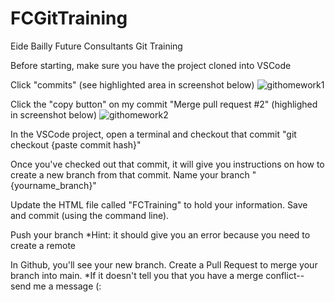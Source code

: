 # FCGitTraining
Eide Bailly Future Consultants Git Training

Before starting, make sure you have the project cloned into VSCode

Click "commits" (see highlighted area in screenshot below)
![githomework1](https://github.com/cellisEB/FCGitTraining/assets/115719991/a9898903-d8da-46e3-944d-df3a0f4ad60a)

Click the "copy button" on my commit "Merge pull request #2" (highlighed in screenshot below)
![githomework2](https://github.com/cellisEB/FCGitTraining/assets/115719991/210f7c76-0ed5-4ba0-beea-84a3396df711)

In the VSCode project, open a terminal and checkout that commit "git checkout {paste commit hash}"

Once you've checked out that commit, it will give you instructions on how to create a new branch from that commit. Name your branch "{yourname_branch}"

Update the HTML file called "FCTraining" to hold your information. Save and commit (using the command line).

Push your branch
  *Hint: it should give you an error because you need to create a remote

In Github, you'll see your new branch. Create a Pull Request to merge your branch into main.
  *If it doesn't tell you that you have a merge conflict-- send me a message (:

